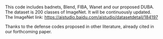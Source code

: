 This code includes badnets, Blend, FIBA, Wanet and our proposed DUBA. 
The dataset is 200 classes of ImageNet.
It will be continuously updated.
The ImageNet link: https://aistudio.baidu.com/aistudio/datasetdetail/184197

Thanks to the defense codes proposed in other literature, already cited in our forthcoming paper.
